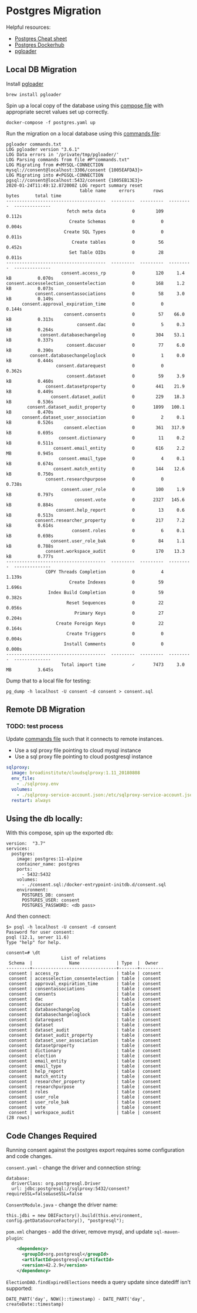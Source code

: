 # Postgres Migration

Helpful resources:
* [Postgres Cheat sheet](https://www.postgresqltutorial.com/postgresql-cheat-sheet/)
* [Postgres Dockerhub](https://hub.docker.com/_/postgres)
* [pgloader](https://pgloader.readthedocs.io/en/latest/)

## Local DB Migration 

Install [pgloader](https://pgloader.readthedocs.io/en/latest/)
```
brew install pgloader
```
Spin up a local copy of the database using this [compose file](postgres-migrate.yaml) 
with appropriate secret values set up correctly.
```
docker-compose -f postgres.yaml up
```

Run the migration on a local database using this [commands file](commands.txt):
```
pgloader commands.txt 
LOG pgloader version "3.6.1"
LOG Data errors in '/private/tmp/pgloader/'
LOG Parsing commands from file #P"commands.txt"
LOG Migrating from #<MYSQL-CONNECTION mysql://consent@localhost:3306/consent {1005EAFDA3}>
LOG Migrating into #<PGSQL-CONNECTION pgsql://consent@localhost:5432/consent {1005EB13E3}>
2020-01-24T11:49:12.872000Z LOG report summary reset
                            table name     errors       rows      bytes      total time
--------------------------------------  ---------  ---------  ---------  --------------
                       fetch meta data          0        109                     0.112s
                        Create Schemas          0          0                     0.004s
                      Create SQL Types          0          0                     0.011s
                         Create tables          0         56                     0.452s
                        Set Table OIDs          0         28                     0.011s
--------------------------------------  ---------  ---------  ---------  --------------
                     consent.access_rp          0        120     1.4 kB          0.070s
consent.accesselection_consentelection          0        168     1.2 kB          0.073s
           consent.consentassociations          0         58     3.0 kB          0.149s
      consent.approval_expiration_time          0          0                     0.144s
                      consent.consents          0         57    66.0 kB          0.313s
                           consent.dac          0          5     0.3 kB          0.264s
             consent.databasechangelog          0        304    53.1 kB          0.337s
                       consent.dacuser          0         77     6.0 kB          0.390s
         consent.databasechangeloglock          0          1     0.0 kB          0.444s
                   consent.datarequest          0          0                     0.362s
                       consent.dataset          0         59     3.9 kB          0.460s
               consent.datasetproperty          0        441    21.9 kB          0.449s
                 consent.dataset_audit          0        229    18.3 kB          0.536s
        consent.dataset_audit_property          0       1899   100.1 kB          0.470s
      consent.dataset_user_association          0          2     0.1 kB          0.526s
                      consent.election          0        361   317.9 kB          0.695s
                    consent.dictionary          0         11     0.2 kB          0.511s
                  consent.email_entity          0        616     2.2 MB          0.945s
                    consent.email_type          0          4     0.1 kB          0.674s
                  consent.match_entity          0        144    12.6 kB          0.750s
               consent.researchpurpose          0          0                     0.738s
                     consent.user_role          0        100     1.9 kB          0.797s
                          consent.vote          0       2327   145.6 kB          0.884s
                   consent.help_report          0         13     0.6 kB          0.513s
           consent.researcher_property          0        217     7.2 kB          0.614s
                         consent.roles          0          6     0.1 kB          0.698s
                 consent.user_role_bak          0         84     1.1 kB          0.788s
               consent.workspace_audit          0        170    13.3 kB          0.777s
--------------------------------------  ---------  ---------  ---------  --------------
               COPY Threads Completion          0          4                     1.139s
                        Create Indexes          0         59                     1.696s
                Index Build Completion          0         59                     0.382s
                       Reset Sequences          0         22                     0.056s
                          Primary Keys          0         27                     0.204s
                   Create Foreign Keys          0         22                     0.164s
                       Create Triggers          0          0                     0.004s
                      Install Comments          0          0                     0.000s
--------------------------------------  ---------  ---------  ---------  --------------
                     Total import time          ✓       7473     3.0 MB          3.645s
```
Dump that to a local file for testing:
```
pg_dump -h localhost -U consent -d consent > consent.sql
```

## Remote DB Migration

### TODO: test process

Update [commands file](commands.txt) such that it connects to remote instances.
* Use a sql proxy file pointing to cloud mysql instance
* Use a sql proxy file pointing to cloud postgresql instance

```yaml
sqlproxy:
  image: broadinstitute/cloudsqlproxy:1.11_20180808
  env_file:
    - ./sqlproxy.env
  volumes:
    - ./sqlproxy-service-account.json:/etc/sqlproxy-service-account.json
  restart: always
```

## Using the db locally:

With this compose, spin up the exported db:
```
version:  "3.7"
services:
  postgres:
    image: postgres:11-alpine
    container_name: postgres
    ports:
      - 5432:5432
    volumes:
      - ./consent.sql:/docker-entrypoint-initdb.d/consent.sql
    environment:
      POSTGRES_DB: consent
      POSTGRES_USER: consent
      POSTGRES_PASSWORD: <db pass>
```

And then connect:
```
$> psql -h localhost -U consent -d consent
Password for user consent: 
psql (12.1, server 11.6)
Type "help" for help.

consent=# \dt
                     List of relations
 Schema  |              Name              | Type  |  Owner  
---------+--------------------------------+-------+---------
 consent | access_rp                      | table | consent
 consent | accesselection_consentelection | table | consent
 consent | approval_expiration_time       | table | consent
 consent | consentassociations            | table | consent
 consent | consents                       | table | consent
 consent | dac                            | table | consent
 consent | dacuser                        | table | consent
 consent | databasechangelog              | table | consent
 consent | databasechangeloglock          | table | consent
 consent | datarequest                    | table | consent
 consent | dataset                        | table | consent
 consent | dataset_audit                  | table | consent
 consent | dataset_audit_property         | table | consent
 consent | dataset_user_association       | table | consent
 consent | datasetproperty                | table | consent
 consent | dictionary                     | table | consent
 consent | election                       | table | consent
 consent | email_entity                   | table | consent
 consent | email_type                     | table | consent
 consent | help_report                    | table | consent
 consent | match_entity                   | table | consent
 consent | researcher_property            | table | consent
 consent | researchpurpose                | table | consent
 consent | roles                          | table | consent
 consent | user_role                      | table | consent
 consent | user_role_bak                  | table | consent
 consent | vote                           | table | consent
 consent | workspace_audit                | table | consent
(28 rows)
```

## Code Changes Required
Running consent against the postgres export requires some configuration and code changes. 

`consent.yaml` - change the driver and connection string:
```
database:
  driverClass: org.postgresql.Driver
  url: jdbc:postgresql://sqlproxy:5432/consent?requireSSL=false&useSSL=false
```

`ConsentModule.java` - change the driver name:
```
this.jdbi = new DBIFactory().build(this.environment, config.getDataSourceFactory(), "postgresql");
```

`pom.xml` changes - add the driver, remove mysql, and update `sql-maven-plugin`:
```xml
    <dependency>
      <groupId>org.postgresql</groupId>
      <artifactId>postgresql</artifactId>
      <version>42.2.9</version>
    </dependency>
```

`ElectionDAO.findExpiredElections` needs a query update since datediff isn't supported:
```
DATE_PART('day', NOW()::timestamp) - DATE_PART('day', createDate::timestamp)
```
